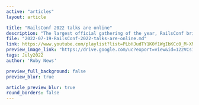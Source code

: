 ```yaml
---
active: "articles"
layout: article

title: "RailsConf 2022 talks are online"
description: "The largest official gathering of the year, RailsConf brings together top talent, companies, and project representatives from around the world. Learn and build with the best in sessions, workshops, keynotes and parties."
file: "2022-07-19-RailsConf-2022-talks-are-online.md"
link: https://www.youtube.com/playlist?list=PLbHJudTY1K0f1WgIbKCc0_M-XMraWwCmk
preview_image_link: "https://drive.google.com/uc?export=view&id=122VCs1LqPC0sJupTTKU971Wc1SIc7eb2"
tags: July2022
author: 'Ruby News'

preview_full_background: false
preview_blur: true

article_preview_blur: true
round_borders: false
---
```

